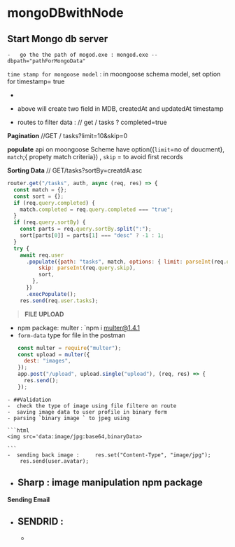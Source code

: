 # mongoDBwithNode

## Start Mongo db server

    -   go the the path of mogod.exe : mongod.exe --dbpath="pathForMongoData"

`time stamp for mongoose model` : in moongoose schema model, set option for timestamp= true

-

- above will create two field in MDB, createdAt and updatedAt timestamp
  >
- routes to filter data :
  // get / tasks ? completed=true

**Pagination**
//GET / tasks?limit=10&skip=0

**populate** api on moongoose Scheme have option({`limit`=no of doucment}, `match`;{ propety match criteria}) , `skip` = to avoid first records

**Sorting Data**
// GET/tasks?sortBy=creatdA:asc

```javascript
router.get("/tasks", auth, async (req, res) => {
  const match = {};
  const sort = {};
  if (req.query.completed) {
    match.completed = req.query.completed === "true";
  }
  if (req.query.sortBy) {
    const parts = req.query.sortBy.split(":");
    sort[parts[0]] = parts[1] === "desc" ? -1 : 1;
  }
  try {
    await req.user
      .populate({path: "tasks", match, options: { limit: parseInt(req.query.limit),
          skip: parseInt(req.query.skip),
          sort,
        },
      })
      .execPopulate();
    res.send(req.user.tasks);
```

> **FILE UPLOAD**

- npm package: multer : `npm i multer@1.4.1
- `form-data` type for file in the postman
  ```javascript
  const multer = require("multer");
  const upload = multer({
    dest: "images",
  });
  app.post("/upload", upload.single("upload"), (req, res) => {
    res.send();
  });
  ```

````
- ##Validation
-  check the type of image using file filtere on route
-  saving image data to user profile in binary form
- parsing `binary image ` to jpeg using

```html
<img src='data:image/jpg:base64,binaryData>

```
-  sending back image :     res.set("Content-Type", "image/jpg");
    res.send(user.avatar);
````

- ## Sharp : image manipulation npm package

**Sending Email**

- ## SENDRID :
  -
